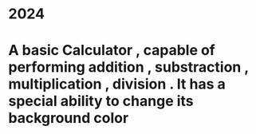 # 2024
# A basic Calculator , capable of performing addition , substraction , multiplication , division . It has a special ability to  change its background color
